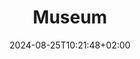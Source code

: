 ---
date: '2024-08-25T10:21:48+02:00' # date in which the content is created - defaults to "today"
title: 'Museum'
draft: false # set to "true" if you want to hide the content 

link: "https://siegristlk.github.io/meine-website/de/#client-and-work-section/UDSustainable" # optional URL to link the logo to

params:
    logo: 
        src: "images/clients/artsteps.png"
        scale: "300x"
## The content is not used (yet). If you have ideas on how to use it, 
## you can suggest it at https://github.com/zetxek/adritian-free-hugo-theme/discussions 
---